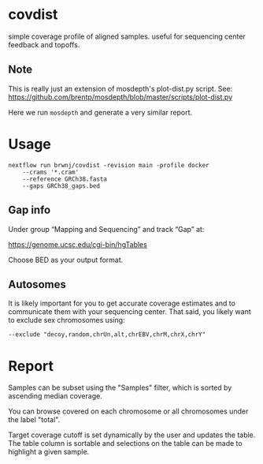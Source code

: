 # covdist
simple coverage profile of aligned samples. useful for sequencing center feedback and topoffs.

## Note

This is really just an extension of mosdepth's plot-dist.py script. See:
https://github.com/brentp/mosdepth/blob/master/scripts/plot-dist.py

Here we run `mosdepth` and generate a very similar report.

# Usage

```
nextflow run brwnj/covdist -revision main -profile docker
    --crams '*.cram'
    --reference GRCh38.fasta
    --gaps GRCh38_gaps.bed
```

## Gap info

Under group “Mapping and Sequencing” and track “Gap” at:

https://genome.ucsc.edu/cgi-bin/hgTables

Choose BED as your output format.

## Autosomes

It is likely important for you to get accurate coverage estimates and to
communicate them with your sequencing center. That said, you likely want
to exclude sex chromosomes using:

```
--exclude "decoy,random,chrUn,alt,chrEBV,chrM,chrX,chrY"
```

# Report

Samples can be subset using the "Samples" filter, which is sorted by ascending median coverage.

You can browse covered on each chromosome or all chromosomes under the label "total".

Target coverage cutoff is set dynamically by the user and updates the table. The table
column is sortable and selections on the table can be made to highlight a given sample.
